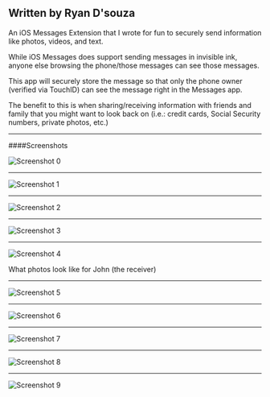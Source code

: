 ## Written by Ryan D'souza

An iOS Messages Extension that I wrote for fun to securely send information like photos, videos, and text.

While iOS Messages does support sending messages in invisible ink, anyone else browsing the phone/those messages can see those messages.

This app will securely store the message so that only the phone owner (verified via TouchID) can see the message right in the Messages app.

The benefit to this is when sharing/receiving information with friends and family that you might want to look back on (i.e.: credit cards, Social Security numbers, private photos, etc.)


---

####Screenshots

![Screenshot 0](https://github.com/dsouzarc/giftCardBalanceTracker/blob/master/Screenshots/Screenshot_0.png)

---

![Screenshot 1](https://github.com/dsouzarc/giftCardBalanceTracker/blob/master/Screenshots/Screenshot_1.png)

---

![Screenshot 2](https://github.com/dsouzarc/giftCardBalanceTracker/blob/master/Screenshots/Screenshot_2.png)

---

![Screenshot 3](https://github.com/dsouzarc/giftCardBalanceTracker/blob/master/Screenshots/Screenshot_3.png)

---

![Screenshot 4](https://github.com/dsouzarc/giftCardBalanceTracker/blob/master/Screenshots/Screenshot_4.png)

What photos look like for John (the receiver)

---

![Screenshot 5](https://github.com/dsouzarc/giftCardBalanceTracker/blob/master/Screenshots/Screenshot_5.png)

---

![Screenshot 6](https://github.com/dsouzarc/giftCardBalanceTracker/blob/master/Screenshots/Screenshot_6.png)

---

![Screenshot 7](https://github.com/dsouzarc/giftCardBalanceTracker/blob/master/Screenshots/Screenshot_7.png)

---

![Screenshot 8](https://github.com/dsouzarc/giftCardBalanceTracker/blob/master/Screenshots/Screenshot_8.png)

---

![Screenshot 9](https://github.com/dsouzarc/giftCardBalanceTracker/blob/master/Screenshots/Screenshot_9.png)

